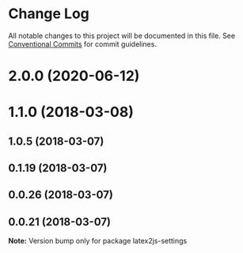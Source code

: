 # Change Log

All notable changes to this project will be documented in this file.
See [Conventional Commits](https://conventionalcommits.org) for commit guidelines.

# 2.0.0 (2020-06-12)



# 1.1.0 (2018-03-08)



## 1.0.5 (2018-03-07)



## 0.1.19 (2018-03-07)



## 0.0.26 (2018-03-07)



## 0.0.21 (2018-03-07)

**Note:** Version bump only for package latex2js-settings
